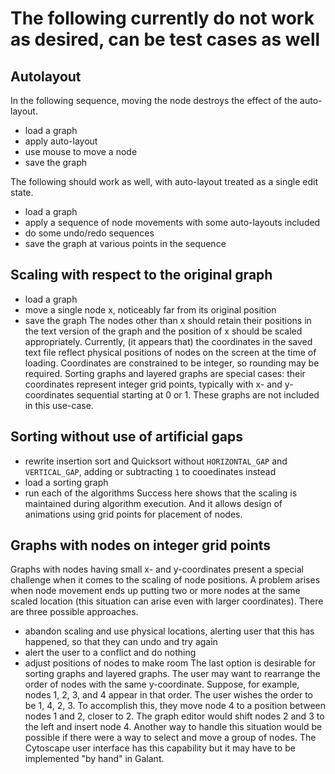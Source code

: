 # The following currently do not work as desired, can be test cases as well

## Autolayout

In the following sequence, moving the node destroys the effect of the auto-layout.
* load a graph
* apply auto-layout
* use mouse to move a node
* save the graph

The following should work as well, with auto-layout treated as a single edit state.
* load a graph
* apply a sequence of node movements with some auto-layouts included
* do some undo/redo sequences
* save the graph at various points in the sequence

## Scaling with respect to the original graph
* load a graph
* move a single node x, noticeably far from its original position
* save the graph
The nodes other than x should retain their positions in the text version of the graph and the position of x should be scaled appropriately.
Currently, (it appears that) the coordinates in the saved text file reflect physical positions of nodes on the screen at the time of loading.
Coordinates are constrained to be integer, so rounding may be required.
Sorting graphs and layered graphs are special cases: their coordinates represent integer grid points, typically with x- and y-coordinates sequential starting at 0 or 1. These graphs are not included in this use-case.

## Sorting without use of artificial gaps
* rewrite insertion sort and Quicksort without `HORIZONTAL_GAP` and `VERTICAL_GAP`, adding or subtracting `1` to cooedinates instead 
* load a sorting graph
* run each of the algorithms
Success here shows that the scaling is maintained during algorithm execution.
And it allows design of animations using grid points for placement of nodes.

## Graphs with nodes on integer grid points
Graphs with nodes having small x- and y-coordinates present a special challenge when it comes to the scaling of node positions. A problem arises when node movement ends up putting two or more nodes at the same scaled location (this situation can arise even with larger coordinates). There are three possible approaches.
* abandon scaling and use physical locations, alerting user that this has happened, so that they can undo and try again
* alert the user to a conflict and do nothing
* adjust positions of nodes to make room
The last option is desirable for sorting graphs and layered graphs. The user may want to rearrange the order of nodes with the same y-coordinate. Suppose, for example, nodes 1, 2, 3, and 4 appear in that order. The user wishes the order to be 1, 4, 2, 3. To accomplish this, they move node 4 to a position between nodes 1 and 2, closer to 2. The graph editor would shift nodes 2 and 3 to the left and insert node 4.
Another way to handle this situation would be possible if there were a way to select and move a group of nodes. The Cytoscape user interface has this capability but it may have to be implemented "by hand" in Galant.